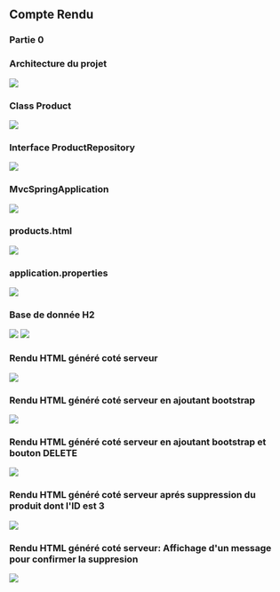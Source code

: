 <h2>Compte Rendu </h2>
<h3>Partie 0</h3>
<h3>Architecture du projet</h3>
<img src="captures/c1.png">
<h3>Class Product</h3>
<img src="captures/c2.png">
<h3> Interface ProductRepository</h3>
<img src="captures/c3.png">
<h3> MvcSpringApplication</h3>
<img src="captures/c4.png">
<h3> products.html</h3>
<img src="captures/c5.png">
<h3> application.properties</h3>
<img src="captures/c6.png">
<h3> Base de donnée H2 </h3>
<img src="captures/c7.png">
<img src="captures/c8.png">
<h3>Rendu HTML généré coté serveur </h3>
<img src="captures/c9.png">
<h3>Rendu HTML généré coté serveur en ajoutant bootstrap </h3>
<img src="captures/c10.png">
<h3>Rendu HTML généré coté serveur en ajoutant bootstrap et bouton DELETE </h3>
<img src="captures/c11.png">
<h3>Rendu HTML généré coté serveur aprés suppression du produit dont l'ID est 3  </h3>
<img src="captures/c12.png">
<h3>Rendu HTML généré coté serveur: Affichage d'un message pour confirmer la suppresion</h3>
<img src="captures/c13.png">






